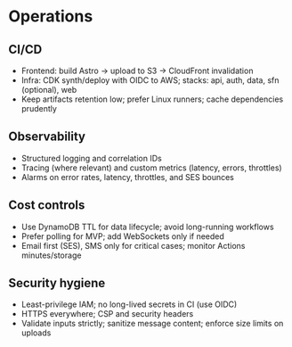 # Operations

## CI/CD
- Frontend: build Astro → upload to S3 → CloudFront invalidation
- Infra: CDK synth/deploy with OIDC to AWS; stacks: api, auth, data, sfn (optional), web
- Keep artifacts retention low; prefer Linux runners; cache dependencies prudently

## Observability
- Structured logging and correlation IDs
- Tracing (where relevant) and custom metrics (latency, errors, throttles)
- Alarms on error rates, latency, throttles, and SES bounces

## Cost controls
- Use DynamoDB TTL for data lifecycle; avoid long-running workflows
- Prefer polling for MVP; add WebSockets only if needed
- Email first (SES), SMS only for critical cases; monitor Actions minutes/storage

## Security hygiene
- Least-privilege IAM; no long-lived secrets in CI (use OIDC)
- HTTPS everywhere; CSP and security headers
- Validate inputs strictly; sanitize message content; enforce size limits on uploads